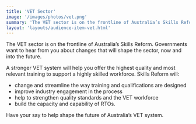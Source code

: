 ```yaml
---
title: 'VET Sector'
image: '/images/photos/vet.png'
summary: 'The VET sector is on the frontline of Australia’s Skills Reform. Governments want to hear from you about changes that will shape the sector, now and into the future. '
layout: 'layouts/audience-item-vet.html'
---
```

The VET sector is on the frontline of Australia’s Skills Reform. Governments want to hear from you about changes that will shape the sector, now and into the future.

A stronger VET system will help you offer the highest quality and most relevant training to support a highly skilled workforce. Skills Reform will: 
-	change and streamline the way training and qualifications are designed 
-	improve industry engagement in the process 
-	help to strengthen quality standards and the VET workforce
-	build the capacity and capability of RTOs.

Have your say to help shape the future of Australia’s VET system.
 